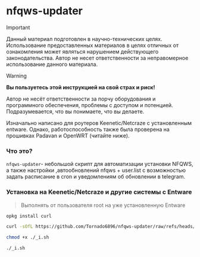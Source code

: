 # nfqws-updater

> [!IMPORTANT]
> Данный материал подготовлен в научно-технических целях.
> Использование предоставленных материалов в целях отличных от ознакомления может являться нарушением действующего законодательства.
> Автор не несет ответственности за неправомерное использование данного материала.

> [!WARNING]
> **Вы пользуетесь этой инструкцией на свой страх и риск!**
> 
> Автор не несёт ответственности за порчу оборудования и программного обеспечения, проблемы с доступом и потенцией.
> Подразумевается, что вы понимаете, что вы делаете.

Изначально написано для роутеров Keenetic/Netcraze с установленным entware.
Однако, работоспособность также была проверена на прошивках Padavan и OpenWRT (читайте ниже).


### Что это?

`nfqws-updater`- небольшой скрипт для автоматизации установки NFQWS, 
а также настройки ,автообновлений nfqws + user.list 
с возможностью задать расписание в cron и уведомлениям об обновлении в telegram.


### Установка на Keenetic/Netcraze и другие системы с Entware

>  Выполнять от пользователя root на уже установленную Entware

```bash
opkg install curl
```

```bash
curl -sOfL https://github.com/Tornado6896/nfqws-updater/raw/refs/heads/main/_i.sh
```

```bash
chmod +x ./_i.sh
```

```bash
./_i.sh
```

